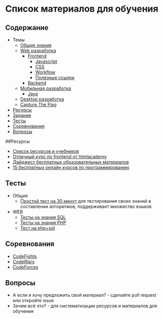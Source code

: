 # Список материалов для обучения

## Содержание
* Темы
    * [Общие знания](./general.md)
    * [Web разработка](./web.md)
        * [Frontend](./frontend.md)
            * [Javascript](./javascript.md)
            * [CSS](./css.md)
            * [Workflow](./workflow.md)
            * [Полезные ссылки](./links.md)
        * [Backend](./backend.md)
    * [Мобильная разработка](./mobile.md)
        * [Java](./java.md)
    * [Desktop разработка](./desktop.md)
    * [Capture The Flag](./ctf.md)
* [Ресурсы](#Ресурсы)
* [Задания](./tasks.md)
* [Тесты](#Тесты)
* [Соревнования](#Соревнования)
* [Вопросы](#Вопросы)

##Ресурсы
* [Список ресурсов и учебников](./sum.md)
* [Отличный курс по frontend от htmlacademy](https://htmlacademy.ru/)
* [Дайджест бесплатных образовательных материалов](https://habrahabr.ru/company/mailru/blog/280079/)
* [15 бесплатных онлайн курсов по программированию](https://habrahabr.ru/company/studyqa/blog/280111/)

## Тесты
* Общие
    * [Простой тест на 30 минут](https://codility.com/demo/take-sample-test/) для тестирования своих знаний в составлении алгоритмов, поддерживает множество языков
* WEB
    * [Тесты на знания SQL](./web.md#sql)
    * [Тесты на знания PHP](./php.md#Тесты)
    * [Тест на php+sql](https://tests4geeks.com/test/php-mysql)

## Соревнования
* [CodeFights](https://codefights.com/)
* [CodeWars](http://www.codewars.com/)
* [CodeForces](http://codeforces.com/)

## Вопросы
* А если я хочу предложить свой материал? - сделайте pull request или откройте issue
* Зачем всё это? - для систематизации ресурсов и материалов для обучения